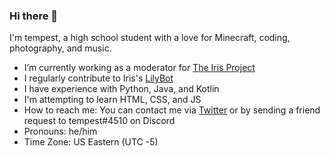 ### Hi there 👋

I'm tempest, a high school student with a love for Minecraft, coding, photography, and music.

- I’m currently working as a moderator for [The Iris Project](https://irisshaders.net/)
- I regularly contribute to Iris's [LilyBot](https://github.com/IrisShaders/LilyBot)
- I have experience with Python, Java, and Kotlin
- I'm attempting to learn HTML, CSS, and JS
- How to reach me: You can contact me via [Twitter](https://twitter.com/t_empest_) or by sending a friend request to tempest#4510 on Discord
- Pronouns: he/him
- Time Zone: US Eastern (UTC -5)
